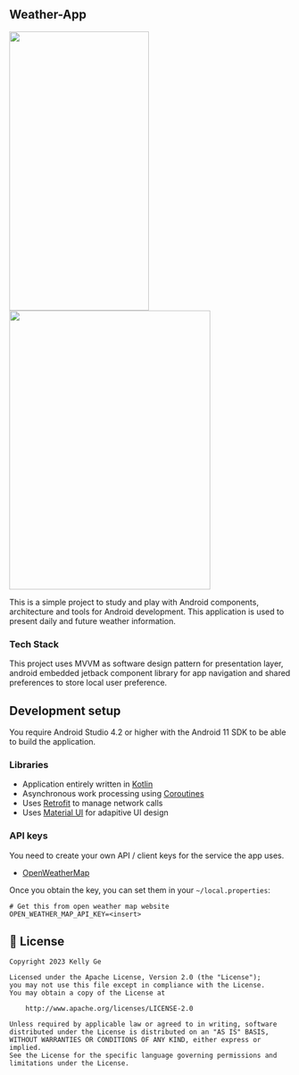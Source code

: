 ## Weather-App

<img src="https://user-images.githubusercontent.com/36249982/234433293-2d1e1eac-0e85-4bac-ad5a-625781afbbae.png" width="250" height="500" /> <img src="https://user-images.githubusercontent.com/36249982/234433657-f9812ca0-7386-4eea-883a-fe89a917d8bd.png" width="360" height="500" />

This is a simple project to study and play with Android components, architecture and tools for Android development. This application is used to present daily and future weather information.

### Tech Stack
This project uses MVVM as software design pattern for presentation layer, android embedded jetback component library for app navigation and shared preferences to store local user preference.

## Development setup

You require Android Studio 4.2 or higher with the Android 11 SDK to be able to build the application. 

### Libraries
- Application entirely written in [Kotlin](https://kotlinlang.org)
- Asynchronous work processing using [Coroutines](https://kotlin.github.io/kotlinx.coroutines/)
- Uses [Retrofit](https://square.github.io/retrofit/) to manage network calls 
- Uses [Material UI](https://m2.material.io/develop/android) for adapitive UI design 

### API keys
You need to create your own API / client keys for the service the app uses.
- [OpenWeatherMap](https://openweathermap.org/current#zip)

Once you obtain the key, you can set them in your `~/local.properties`:
```
# Get this from open weather map website
OPEN_WEATHER_MAP_API_KEY=<insert>
```

## 📃 License
```
Copyright 2023 Kelly Ge

Licensed under the Apache License, Version 2.0 (the "License");
you may not use this file except in compliance with the License.
You may obtain a copy of the License at

    http://www.apache.org/licenses/LICENSE-2.0

Unless required by applicable law or agreed to in writing, software
distributed under the License is distributed on an "AS IS" BASIS,
WITHOUT WARRANTIES OR CONDITIONS OF ANY KIND, either express or implied.
See the License for the specific language governing permissions and
limitations under the License.
```
